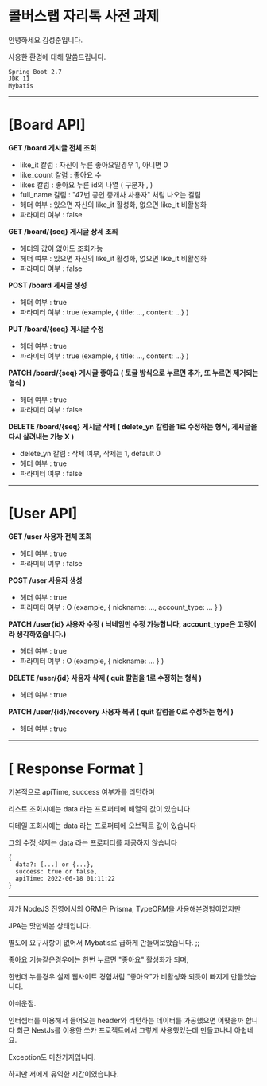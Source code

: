 # 콜버스랩 자리톡 사전 과제

안녕하세요 김성준입니다.

사용한 환경에 대해 말씀드립니다.


    Spring Boot 2.7
    JDK 11
    Mybatis

------------------------------------------------------------------------------------------------------
# [Board API]

**GET /board                  게시글 전체 조회**
  - like_it 칼럼    : 자신이 누른 좋아요일경우 1, 아니면 0
  - like_count 칼럼 : 좋아요 수
  - likes 칼럼      : 좋아요 누른 id의 나열 ( 구분자 , )
  - full_name 칼럼  : "47번 공인 중개사 사용자" 처럼 나오는 칼럼
  - 헤더 여부 : 있으면 자신의 like_it 활성화, 
               없으면 like_it 비활성화
  - 파라미터 여부 : false
  
**GET /board/{seq}            게시글 상세 조회**
  - 헤더의 값이 없어도 조회가능
  - 헤더 여부 : 있으면 자신의 like_it 활성화, 
               없으면 like_it 비활성화
  - 파라미터 여부 : false 

**POST /board                 게시글 생성**
  - 헤더 여부 : true
  - 파라미터 여부 : true (example, { title: ..., content: ...} )

**PUT /board/{seq}            게시글 수정**
  - 헤더 여부 : true
  - 파라미터 여부 : true (example, { title: ..., content: ...} )

**PATCH /board/{seq}          게시글 좋아요 ( 토글 방식으로 누르면 추가, 또 누르면 제거되는 형식 )**
  - 헤더 여부 : true
  - 파라미터 여부 : false

**DELETE /board/{seq}         게시글 삭제 ( delete_yn 칼럼을 1로 수정하는 형식, 게시글을 다시 살려내는 기능 X )**
 - delete_yn 칼럼 : 삭제 여부, 삭제는 1, default 0
 - 헤더 여부 : true
 - 파라미터 여부 : false

------------------------------------------------------------------------------------------------------
# [User API]

**GET /user                   사용자 전체 조회**
 - 헤더 여부 : true
 - 파라미터 여부 : false

**POST /user                  사용자 생성**
 - 헤더 여부 : true
 - 파라미터 여부 : O (example, { nickname: ..., account_type: ... } )

**PATCH /user{id}             사용자 수정 ( 닉네임만 수정 가능합니다, account_type은 고정이라 생각하였습니다.)**
 - 헤더 여부 : true
 - 파라미터 여부 : O (example, { nickname: ... } )

**DELETE /user/{id}           사용자 삭제 ( quit 칼럼을 1로 수정하는 형식 )**
 - 헤더 여부 : true

**PATCH /user/{id}/recovery   사용자 복귀 ( quit 칼럼을 0로 수정하는 형식 )**
 - 헤더 여부 : true



------------------------------------------------------------------------------------------------------
# [ Response Format ]
기본적으로 apiTime, success 여부가를 리턴하며

리스트 조회시에는 data 라는 프로퍼티에 배열의 값이 있습니다

디테일 조회시에는 data 라는 프로퍼티에 오브젝트 값이 있습니다 

그외 수정,삭제는 data 라는 프로퍼티를 제공하지 않습니다


    { 
      data?: [...] or {...},
      success: true or false,
      apiTime: 2022-06-18 01:11:22
    }



------------------------------------------------------------------------------------------------------

제가 NodeJS 진영에서의 ORM은 Prisma, TypeORM을 사용해본경험이있지만

JPA는 맛만봐본 상태입니다.

별도에 요구사항이 없어서 Mybatis로 급하게 만들어보았습니다. ;;

좋아요 기능같은경우에는 한번 누르면 "좋아요" 활성화가 되며,

한번더 누를경우 실제 웹사이트 경험처럼 "좋아요"가 비활성화 되듯이 빠지게 만들었습니다.



아쉬운점.

인터셉터를 이용해서 들어오는 header와 리턴하는 데이터를 가공했으면 어땟을까 합니다
최근 NestJs를 이용한 쏘카 프로젝트에서 그렇게 사용했었는데 만들고나니 아쉽네요.

Exception도 마찬가지입니다.

하지만 저에게 유익한 시간이였습니다.








